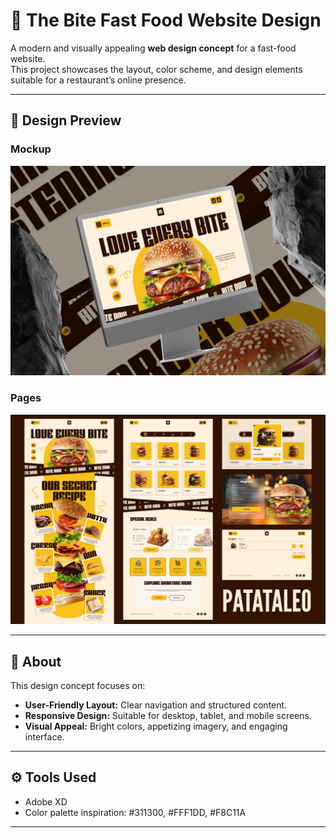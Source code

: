 # 🍔 The Bite Fast Food Website Design

A modern and visually appealing **web design concept** for a fast-food website.  
This project showcases the layout, color scheme, and design elements suitable for a restaurant’s online presence.

---

## 🎨 Design Preview

### Mockup
![Mockup Design](images/1.png)

### Pages
![Menu Design](images/2.png)

---

## 📝 About
This design concept focuses on:  
- **User-Friendly Layout:** Clear navigation and structured content.  
- **Responsive Design:** Suitable for desktop, tablet, and mobile screens.  
- **Visual Appeal:** Bright colors, appetizing imagery, and engaging interface.

---

## ⚙️ Tools Used
- Adobe XD
- Color palette inspiration: #311300, #FFF1DD, #F8C11A

---
